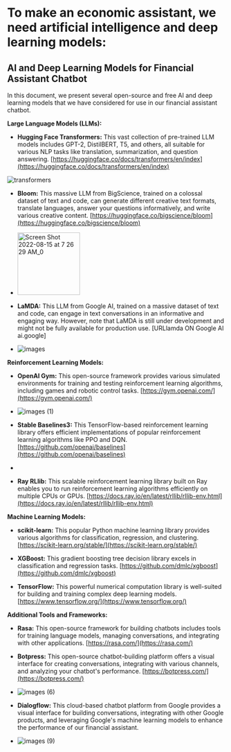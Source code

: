 # To make an economic assistant, we need artificial intelligence and deep learning models:

## AI and Deep Learning Models for Financial Assistant Chatbot

In this document, we present several open-source and free AI and deep learning models that we have considered for use in our financial assistant chatbot.

**Large Language Models (LLMs):**

* **Hugging Face Transformers:** This vast collection of pre-trained LLM models includes GPT-2, DistilBERT, T5, and others, all suitable for various NLP tasks like translation, summarization, and question answering. [https://huggingface.co/docs/transformers/en/index](https://huggingface.co/docs/transformers/en/index)

 ![transformers](https://github.com/IliyaNazmehr/MEA/assets/167237402/da6bb3ee-d084-453d-a77e-56ac38175c27)


* **Bloom:** This massive LLM from BigScience, trained on a colossal dataset of text and code, can generate different creative text formats, translate languages, answer your questions informatively, and write various creative content. [https://huggingface.co/bigscience/bloom](https://huggingface.co/bigscience/bloom)

* <img width="144" alt="Screen Shot 2022-08-15 at 7 26 29 AM_0" src="https://github.com/IliyaNazmehr/MEA/assets/167237402/f2c8d9ac-9bc1-4a15-9889-2dc2ab451537">


* **LaMDA:** This LLM from Google AI, trained on a massive dataset of text and code, can engage in text conversations in an informative and engaging way. However, note that LaMDA is still under development and might not be fully available for production use. [URLlamda ON Google AI ai.google]

* ![images](https://github.com/IliyaNazmehr/MEA/assets/167237402/6db9062f-c718-4aeb-bf45-12b963f5a7bf)


**Reinforcement Learning Models:**

* **OpenAI Gym:** This open-source framework provides various simulated environments for training and testing reinforcement learning algorithms, including games and robotic control tasks. [https://gym.openai.com/](https://gym.openai.com/)

* ![images (1)](https://github.com/IliyaNazmehr/MEA/assets/167237402/f7bffa8d-ffd7-484b-a926-91a3e7092fb3)


* **Stable Baselines3:** This TensorFlow-based reinforcement learning library offers efficient implementations of popular reinforcement learning algorithms like PPO and DQN. [https://github.com/openai/baselines](https://github.com/openai/baselines)

* 

* **Ray RLlib:** This scalable reinforcement learning library built on Ray enables you to run reinforcement learning algorithms efficiently on multiple CPUs or GPUs. [https://docs.ray.io/en/latest/rllib/rllib-env.html](https://docs.ray.io/en/latest/rllib/rllib-env.html)

**Machine Learning Models:**

* **scikit-learn:** This popular Python machine learning library provides various algorithms for classification, regression, and clustering. [https://scikit-learn.org/stable/](https://scikit-learn.org/stable/)

* **XGBoost:** This gradient boosting tree decision library excels in classification and regression tasks. [https://github.com/dmlc/xgboost](https://github.com/dmlc/xgboost)

* **TensorFlow:** This powerful numerical computation library is well-suited for building and training complex deep learning models. [https://www.tensorflow.org/](https://www.tensorflow.org/)

**Additional Tools and Frameworks:**

* **Rasa:** This open-source framework for building chatbots includes tools for training language models, managing conversations, and integrating with other applications. [https://rasa.com/](https://rasa.com/)

* **Botpress:** This open-source chatbot-building platform offers a visual interface for creating conversations, integrating with various channels, and analyzing your chatbot's performance. [https://botpress.com/](https://botpress.com/)

* ![images (6)](https://github.com/IliyaNazmehr/MEA/assets/167237402/8de1b7ba-b9a1-452d-8ab8-e06ef586344a)


* **Dialogflow:** This cloud-based chatbot platform from Google provides a visual interface for building conversations, integrating with other Google products, and leveraging Google's machine learning models to enhance the performance of our financial assistant.

* ![images (9)](https://github.com/IliyaNazmehr/MEA/assets/167237402/029198f4-2cbd-44f9-bb8d-7c6fd36fea1a)

